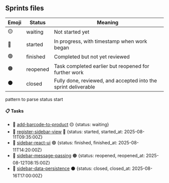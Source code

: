 ## Sprints files
| Emoji  | Status   | Meaning                                                        |
| -----  | -------- | -------------------------------------------------------------- |
| 🟡    | waiting  | Not started yet                                                |
| 🔵    | started  | In progress, with timestamp when work began                    |
| 🟢    | finished | Completed but not yet reviewed                                 |
| 🟠    | reopened | Task completed earlier but reopened for further work           |
| ⚫    | closed   | Fully done, reviewed, and accepted into the sprint deliverable |

pattern to parse status start 
#### 📋 Tasks
- 📌 [add-barcode-to-product](../tasks/[Task]_add-barcode-to-product_[Epic]_creation-product.md) 🟡 {status: waiting}
- 📌 [register-sidebar-view](../tasks/[Task]_register-sidebar-view_[Epic]_VSCode-ActivityUI.md) 🔵 {status: started, started_at: 2025-08-11T09:35:00Z}
- 📌 [sidebar-react-ui](../tasks/[Task]_sidebar-react-ui_[Epic]_VSCode-ActivityUI.md) 🟢 {status: finished, finished_at: 2025-08-11T14:20:00Z}
- 📌 [sidebar-message-passing](../tasks/[Task]_sidebar-message-passing_[Epic]_VSCode-ActivityUI.md) 🟠 {status: reopened, reopened_at: 2025-08-12T08:15:00Z}
- 📌 [sidebar-data-persistence](../tasks/[Task]_sidebar-data-persistence_[Epic]_VSCode-ActivityUI.md) ⚫ {status: closed, closed_at: 2025-08-16T17:00:00Z}
